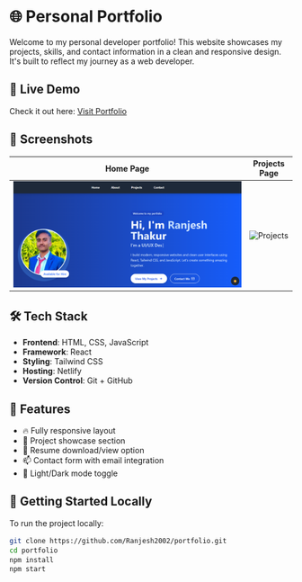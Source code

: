# 🌐 Personal Portfolio

Welcome to my personal developer portfolio! This website showcases my projects, skills, and contact information in a clean and responsive design. It's built to reflect my journey as a web developer.

## 🔗 Live Demo

Check it out here: [Visit Portfolio](https://ranjeshportfolio.netlify.app/)

## 📸 Screenshots

| Home Page | Projects Page |
|-----------|---------------|
| ![Home](screenshot/Screenshot%202025-05-29%20120146.png) | ![Projects](screenshots/projects.png) |

## 🛠️ Tech Stack

- **Frontend**: HTML, CSS, JavaScript  
- **Framework**: React   
- **Styling**: Tailwind CSS 
- **Hosting**: Netlify  
- **Version Control**: Git + GitHub

## 📁 Features

- 🔥 Fully responsive layout  
- 💼 Project showcase section  
- 📄 Resume download/view option  
- 📫 Contact form with email integration  
- 🌙 Light/Dark mode toggle 

## 🚀 Getting Started Locally

To run the project locally:

```bash
git clone https://github.com/Ranjesh2002/portfolio.git
cd portfolio
npm install
npm start
